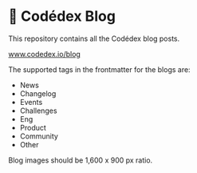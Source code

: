 # 📰 Codédex Blog

This repository contains all the Codédex blog posts.

www.codedex.io/blog

The supported tags in the frontmatter for the blogs are:

- News
- Changelog
- Events
- Challenges
- Eng
- Product
- Community
- Other

Blog images should be 1,600 x 900 px ratio.

